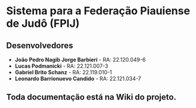 # Sistema para a Federação Piauiense de Judô (FPIJ)

## Desenvolvedores
- **João Pedro Nagib Jorge Barbieri** - RA: 22.120.049-6
- **Lucas Podmanicki** - RA: 22.121.007-3
- **Gabriel Brito Schanz** - RA: 22.119.010-1
- **Leonardo Barrionuevo Candido** - RA: 22.121.034-7


## Toda documentação está na Wiki do projeto.
